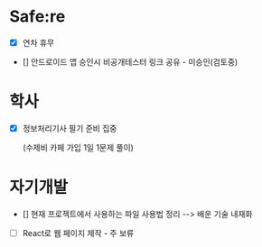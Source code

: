 # Safe:re

- [X] 연차 휴무
- [] 안드로이드 앱 승인시 비공개테스터 링크 공유 - 미승인(검토중)

# 학사

- [X] 정보처리기사 필기 준비 집중

  (수제비 카페 가입 1일 1문제 풀이)

# 자기개발

- [] 현재 프로젝트에서 사용하는 파일 사용법 정리
  --> 배운 기술 내재화
- [ ] React로 웹 페이지 제작 - 주 보류
